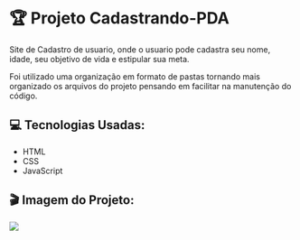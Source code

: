 <h1>🏆 Projeto Cadastrando-PDA</h1> 
<p>Site de Cadastro de usuario, onde o usuario pode cadastra seu nome, idade, seu objetivo de vida e estipular sua meta.</p> 
<p>Foi utilizado uma organização em formato de pastas tornando mais organizado os arquivos do projeto pensando em facilitar na manutenção do código.</p>

<h2>💻 Tecnologias Usadas:</h2>
<ul>
  <li>HTML</li>
  <li>CSS</li>
  <li>JavaScript</li>
</ul>

<h2>🎬 Imagem do Projeto:</h2> 
<img src= "https://github.com/user-attachments/assets/b2af9d02-dbe2-47d6-87a7-1c0a53d4e2a5"/>
